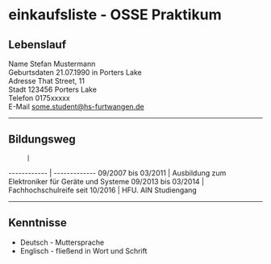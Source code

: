 # einkaufsliste - OSSE Praktikum

## Lebenslauf
Name		Stefan Mustermann  
Geburtsdaten	21.07.1990 in Porters Lake   
Adresse		That Street, 11  
Stadt		123456 Porters Lake  
Telefon		0175xxxxx  
E-Mail		some.student@hs-furtwangen.de  

----

## Bildungsweg

	     | 
------------ | -------------
09/2007 bis 03/2011 | Ausbildung zum Elektroniker für Geräte und Systeme
09/2013 bis 03/2014 | Fachhochschulreife
seit 10/2016	    | HFU. AIN Studiengang 

----

## Kenntnisse

* Deutsch - Muttersprache    
* Englisch - fließend in Wort und Schrift
